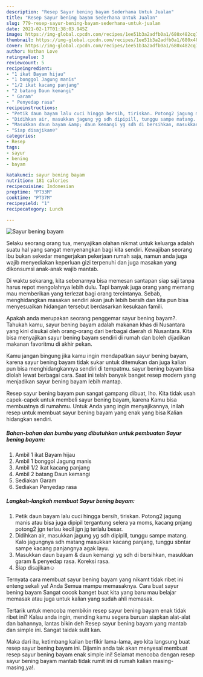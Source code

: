 ```yaml
---
description: "Resep Sayur bening bayam Sederhana Untuk Jualan"
title: "Resep Sayur bening bayam Sederhana Untuk Jualan"
slug: 779-resep-sayur-bening-bayam-sederhana-untuk-jualan
date: 2021-02-17T01:38:03.945Z
image: https://img-global.cpcdn.com/recipes/1ee51b3a2adfb0a1/680x482cq70/sayur-bening-bayam-foto-resep-utama.jpg
thumbnail: https://img-global.cpcdn.com/recipes/1ee51b3a2adfb0a1/680x482cq70/sayur-bening-bayam-foto-resep-utama.jpg
cover: https://img-global.cpcdn.com/recipes/1ee51b3a2adfb0a1/680x482cq70/sayur-bening-bayam-foto-resep-utama.jpg
author: Nathan Love
ratingvalue: 3
reviewcount: 5
recipeingredient:
- "1 ikat Bayam hijau"
- "1 bonggol Jagung manis"
- "1/2 ikat kacang panjang"
- "2 batang Daun kemangi"
- " Garam"
- " Penyedap rasa"
recipeinstructions:
- "Petik daun bayam lalu cuci hingga bersih, tiriskan. Potong2 jagung manis atau bisa juga dipipil tergantung selera ya moms, kacang pnjang potong2 jgn terlau kecil jgn jg terlalu besar."
- "Didihkan air, masukkan jagung yg sdh dipipill, tunggu sampe matang. Kalo jagungnya sdh matang masukkan kacang panjang, tunggu sbntar sampe kacang panjangnya agak layu."
- "Masukkan daun bayam &amp; daun kemangi yg sdh di bersihkan, masukkan garam &amp; penyedap rasa. Koreksi rasa."
- "Siap disajikan☺️"
categories:
- Resep
tags:
- sayur
- bening
- bayam

katakunci: sayur bening bayam 
nutrition: 181 calories
recipecuisine: Indonesian
preptime: "PT33M"
cooktime: "PT37M"
recipeyield: "1"
recipecategory: Lunch

---
```



![Sayur bening bayam](https://img-global.cpcdn.com/recipes/1ee51b3a2adfb0a1/680x482cq70/sayur-bening-bayam-foto-resep-utama.jpg)

Selaku seorang orang tua, menyajikan olahan nikmat untuk keluarga adalah suatu hal yang sangat menyenangkan bagi kita sendiri. Kewajiban seorang ibu bukan sekedar mengerjakan pekerjaan rumah saja, namun anda juga wajib menyediakan keperluan gizi terpenuhi dan juga masakan yang dikonsumsi anak-anak wajib mantab.

Di waktu  sekarang, kita sebenarnya bisa memesan santapan siap saji tanpa harus repot mengolahnya lebih dulu. Tapi banyak juga orang yang memang mau memberikan yang terlezat bagi orang tercintanya. Sebab, menghidangkan masakan sendiri akan jauh lebih bersih dan kita pun bisa menyesuaikan hidangan tersebut berdasarkan kesukaan famili. 



Apakah anda merupakan seorang penggemar sayur bening bayam?. Tahukah kamu, sayur bening bayam adalah makanan khas di Nusantara yang kini disukai oleh orang-orang dari berbagai daerah di Nusantara. Kita bisa menyajikan sayur bening bayam sendiri di rumah dan boleh dijadikan makanan favoritmu di akhir pekan.

Kamu jangan bingung jika kamu ingin mendapatkan sayur bening bayam, karena sayur bening bayam tidak sukar untuk ditemukan dan juga kalian pun bisa menghidangkannya sendiri di tempatmu. sayur bening bayam bisa diolah lewat berbagai cara. Saat ini telah banyak banget resep modern yang menjadikan sayur bening bayam lebih mantap.

Resep sayur bening bayam pun sangat gampang dibuat, lho. Kita tidak usah capek-capek untuk membeli sayur bening bayam, karena Kamu bisa membuatnya di rumahmu. Untuk Anda yang ingin menyajikannya, inilah resep untuk membuat sayur bening bayam yang enak yang bisa Kalian hidangkan sendiri.

<!--inarticleads1-->

##### Bahan-bahan dan bumbu yang dibutuhkan untuk pembuatan Sayur bening bayam:

1. Ambil 1 ikat Bayam hijau
1. Ambil 1 bonggol Jagung manis
1. Ambil 1/2 ikat kacang panjang
1. Ambil 2 batang Daun kemangi
1. Sediakan  Garam
1. Sediakan  Penyedap rasa




<!--inarticleads2-->

##### Langkah-langkah membuat Sayur bening bayam:

1. Petik daun bayam lalu cuci hingga bersih, tiriskan. Potong2 jagung manis atau bisa juga dipipil tergantung selera ya moms, kacang pnjang potong2 jgn terlau kecil jgn jg terlalu besar.
1. Didihkan air, masukkan jagung yg sdh dipipill, tunggu sampe matang. Kalo jagungnya sdh matang masukkan kacang panjang, tunggu sbntar sampe kacang panjangnya agak layu.
1. Masukkan daun bayam &amp; daun kemangi yg sdh di bersihkan, masukkan garam &amp; penyedap rasa. Koreksi rasa.
1. Siap disajikan☺️




Ternyata cara membuat sayur bening bayam yang nikamt tidak ribet ini enteng sekali ya! Anda Semua mampu memasaknya. Cara buat sayur bening bayam Sangat cocok banget buat kita yang baru mau belajar memasak atau juga untuk kalian yang sudah ahli memasak.

Tertarik untuk mencoba membikin resep sayur bening bayam enak tidak ribet ini? Kalau anda ingin, mending kamu segera buruan siapkan alat-alat dan bahannya, lantas bikin deh Resep sayur bening bayam yang mantab dan simple ini. Sangat taidak sulit kan. 

Maka dari itu, ketimbang kalian berfikir lama-lama, ayo kita langsung buat resep sayur bening bayam ini. Dijamin anda tak akan menyesal membuat resep sayur bening bayam enak simple ini! Selamat mencoba dengan resep sayur bening bayam mantab tidak rumit ini di rumah kalian masing-masing,ya!.

